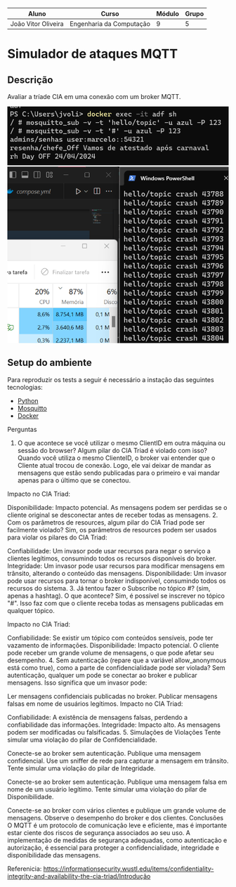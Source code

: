 | Aluno                    | Curso                  | Módulo | Grupo |
|--------------------------|------------------------|--------|-------|
| João Vitor Oliveira    | Engenharia da Computação | 9      | 5     |


# Simulador de ataques MQTT


## Descrição
Avaliar a tríade CIA em uma conexão com um broker MQTT.
  

![img alt](.\static\confiabilidade.png)
![img alt](.\static\disponibilidade.png)

## Setup do ambiente 

Para reproduzir os tests a seguir é necessário a instação das seguintes tecnologias: 
- [Python](https://www.python.org)
- [Mosquitto](https://mosquitto.org)
- [Docker](https://www.docker.com/get-started/)

Perguntas
1. O que acontece se você utilizar o mesmo ClientID em outra máquina ou sessão do browser? Algum pilar do CIA Triad é violado com isso?
Quando você utiliza o mesmo ClienteID, o broker vai entender que o Cliente atual trocou de conexão. Logo, ele vai deixar de mandar as mensagens que estão sendo publicadas para o primeiro e vai mandar apenas para o último que se conectou.

Impacto no CIA Triad:

Disponibilidade: Impacto potencial. As mensagens podem ser perdidas se o cliente original se desconectar antes de receber todas as mensagens.
2. Com os parâmetros de resources, algum pilar do CIA Triad pode ser facilmente violado?
Sim, os parâmetros de resources podem ser usados para violar os pilares do CIA Triad:

Confiabilidade: Um invasor pode usar recursos para negar o serviço a clientes legítimos, consumindo todos os recursos disponíveis do broker.
Integridade: Um invasor pode usar recursos para modificar mensagens em trânsito, alterando o conteúdo das mensagens.
Disponibilidade: Um invasor pode usar recursos para tornar o broker indisponível, consumindo todos os recursos do sistema.
3. Já tentou fazer o Subscribe no tópico #? (sim, apenas a hashtag). O que acontece?
Sim, é possível se inscrever no tópico "#". Isso faz com que o cliente receba todas as mensagens publicadas em qualquer tópico.

Impacto no CIA Triad:

Confiabilidade: Se existir um tópico com conteúdos sensíveis, pode ter vazamento de informações.
Disponibilidade: Impacto potencial. O cliente pode receber um grande volume de mensagens, o que pode afetar seu desempenho.
4. Sem autenticação (repare que a variável allow_anonymous está como true), como a parte de confidencialidade pode ser violada?
Sem autenticação, qualquer um pode se conectar ao broker e publicar mensagens. Isso significa que um invasor pode:

Ler mensagens confidenciais publicadas no broker.
Publicar mensagens falsas em nome de usuários legítimos.
Impacto no CIA Triad:

Confiabilidade: A existência de mensagens falsas, perdendo a confiabilidade das informações.
Integridade: Impacto alto. As mensagens podem ser modificadas ou falsificadas.
5. Simulações de Violações
Tente simular uma violação do pilar de Confidencialidade.

Conecte-se ao broker sem autenticação.
Publique uma mensagem confidencial.
Use um sniffer de rede para capturar a mensagem em trânsito.
Tente simular uma violação do pilar de Integridade.

Conecte-se ao broker sem autenticação.
Publique uma mensagem falsa em nome de um usuário legítimo.
Tente simular uma violação do pilar de Disponibilidade.

Conecte-se ao broker com vários clientes e publique um grande volume de mensagens.
Observe o desempenho do broker e dos clientes.
Conclusões
O MQTT é um protocolo de comunicação leve e eficiente, mas é importante estar ciente dos riscos de segurança associados ao seu uso. A implementação de medidas de segurança adequadas, como autenticação e autorização, é essencial para proteger a confidencialidade, integridade e disponibilidade das mensagens.

Referenicia: https://informationsecurity.wustl.edu/items/confidentiality-integrity-and-availability-the-cia-triad/Introdução